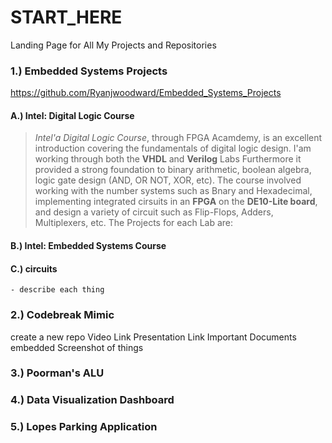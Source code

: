 # START_HERE
Landing Page for All My Projects and Repositories


### 1.) Embedded Systems Projects
  https://github.com/Ryanjwoodward/Embedded_Systems_Projects
  
####  A.) Intel: Digital Logic Course
    
> _Intel'a Digital Logic Course_, through FPGA Acamdemy, is an excellent introduction covering the fundamentals of digital logic design. I'am working through both the **VHDL** and **Verilog** Labs Furthermore it provided a strong foundation to binary arithmetic, boolean algebra, logic gate design (AND, OR NOT, XOR, etc). The course involved working with the number systems such as Bnary and Hexadecimal, implementing integrated cirsuits in an **FPGA** on the **DE10-Lite board**, and  design a variety of circuit such as Flip-Flops, Adders, Multiplexers, etc. 
> The Projects for each Lab are: 
 
####  B.) Intel: Embedded Systems Course
 
####  C.) circuits
    - describe each thing
   
### 2.) Codebreak Mimic 
create a new repo
  Video Link
  Presentation Link
  Important Documents embedded
  Screenshot of things
  
### 3.) Poorman's ALU


### 4.) Data Visualization Dashboard

### 5.) Lopes Parking Application
